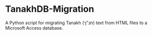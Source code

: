 # TanakhDB-Migration
A Python script for migrating Tanakh (תנ"ך) text from HTML files to a Microsoft Access database.
